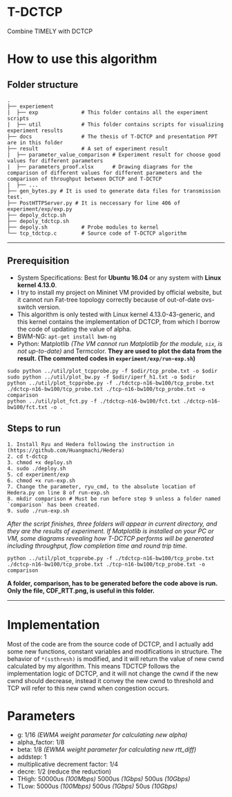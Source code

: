 # T-DCTCP
Combine TIMELY with DCTCP
# How to use this algorithm
## Folder structure
    .
    ├── experiement
    |  ├── exp              # This folder contains all the experiment scripts
    |  ├── util             # This folder contains scripts for visualizing experiment results
    ├── docs                # The thesis of T-DCTCP and presentation PPT are in this folder
    ├── result              # A set of experiment result
    |  ├── parameter_value_comparison # Experiment result for choose good values for different parameters
    |  ├── parameters_proof.xlsx      # Drawing diagrams for the comparison of different values for different parameters and the comparison of throughput between DCTCP and T-DCTCP
    |  ├── ...
    ├── gen_bytes.py # It is used to generate data files for transmission test.
    ├── PostHTTPServer.py # It is neccessary for line 406 of experiment/exp/exp.py
    ├── depoly_dctcp.sh
    ├── depoly_tdctcp.sh
    ├── depoly.sh           # Probe modules to kernel
    └── tcp_tdctcp.c        # Source code of T-DCTCP algorithm
---
## Prerequisition
+ System Specifications: Best for **Ubuntu 16.04** or any system with **Linux kernel 4.13.0**.
+ I try to install my project on Mininet VM provided by official website, but it cannot run Fat-tree topology correctly because of out-of-date ovs-switch version.
+ This algorithm is only tested with Linux kernel 4.13.0-43-generic, and this kernel contains the implementation of DCTCP, from which I borrow the code of updating the value of alpha.
+ BWM-NG: `apt-get install bwm-ng`
+ Python: Matplotlib *(The VM cannot run Matplotlib for the module, `six`,  is not up-to-date)* and Termcolor. **They are used to plot the data from the result. (The commented codes in `experiment/exp/run-exp.sh`)**
``` shell
sudo python ../util/plot_tcpprobe.py -f $odir/tcp_probe.txt -o $odir
sudo python ../util/plot_bw.py -f $odir/iperf_h1.txt -o $odir
python ../util/plot_tcpprobe.py -f ./tdctcp-n16-bw100/tcp_probe.txt ./dctcp-n16-bw100/tcp_probe.txt ./tcp-n16-bw100/tcp_probe.txt -o comparison
python ../util/plot_fct.py -f ./tdctcp-n16-bw100/fct.txt ./dctcp-n16-bw100/fct.txt -o .
```

## Steps to run
```
1. Install Ryu and Hedera following the instruction in (https://github.com/Huangmachi/Hedera)
2. cd t-dctcp
3. chmod +x deploy.sh
4. sudo ./deploy.sh
5. cd experiment/exp
6. chmod +x run-exp.sh
7. Change the parameter, ryu_cmd, to the absolute location of Hedera.py on line 8 of run-exp.sh
8. mkdir comparison # Must be run before step 9 unless a folder named `comparison` has been created.
9. sudo ./run-exp.sh
```
*After the script finishes, three folders will appear in current directory, and they are the results of experiment. If Matplotlib is installed on your PC or VM, some diagrams revealing how T-DCTCP performs will be generated including throughput, flow completion time and round trip time.*
```shell
python ../util/plot_tcpprobe.py -f ./tdctcp-n16-bw100/tcp_probe.txt ./dctcp-n16-bw100/tcp_probe.txt ./tcp-n16-bw100/tcp_probe.txt -o comparison
```
**A folder, comparison, has to be generated before the code above is run. Only the file, CDF_RTT.png, is useful in this folder.**

---
# Implementation
Most of the code are from the source code of DCTCP, and I actually add some new functions, constant variables and modifications in structure. The behavior of `*(ssthresh)` is modified, and it will return the value of new cwnd calculated by my algorithm. This means TDCTCP follows the implementation logic of DCTCP, and it will not change the cwnd if the new cwnd should decrease, instead it convey the new cwnd to threshold and TCP will refer to this new cwnd when congestion occurs.

# Parameters
+ g: 1/16 *(EWMA weight parameter for calculating new alpha)*
+ alpha_factor: 1/8
+ beta: 1/8 *(EWMA weight parameter for calculating new rtt_diff)*
+ addstep: 1
+ multiplicative decrement factor: 1/4
+ decre: 1/2 (reduce the reduction)
+ THigh: 50000us *(100Mbps)* 5000us *(1Gbps)* 500us *(10Gbps)*
+ TLow: 5000us *(100Mbps)* 500us *(1Gbps)* 50us *(10Gbps)*
